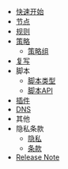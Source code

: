 <!-- docs/_sidebar.md -->

* [快速开始](cn/guide.md)
* [节点](cn/node.md)
* [规则](cn/rule.md)
* [策略](cn/policy.md)
    * [策略组](cn/policygroup.md)
* [复写](cn/rewrite.md)
* 脚本
    * [脚本类型](cn/script.md)
    * [脚本API](cn/script_api.md)
* [插件](cn/plugin.md)
* [DNS](cn/dns.md)
* 其他
* 隐私条款
    * [隐私](cn/privacy.md)
    * [条款](cn/terms.md)
* [Release Note](cn/release.md)